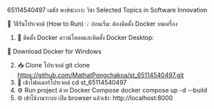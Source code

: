 
65114540497 เมธัส พงษ์ชะเกาะ
วิชา Selected Topics in Software Innovation

🚀 วิธีรันโปรเจกต์ (How to Run)
💡 ก่อนเริ่ม: ต้องติดตั้ง Docker บนเครื่อง

1. 🐳 ติดตั้ง Docker
ดาวน์โหลดและติดตั้ง Docker Desktop:

🔗 Download Docker for Windows

2. 📥 Clone โปรเจกต์
git clone https://github.com/MathatPongchakoa/st_65114540497.git
3. 📁 เข้าโฟลเดอร์โปรเจกต์
cd st_65114540497
4. ⚙️ Run project ด้วย Docker Compose
docker compose up -d --build
5. 🌐 เข้าใช้งานระบบ
เปิด browser แล้วเข้า:
http://localhost:8000
